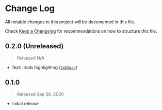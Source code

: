 # Change Log

All notable changes to this project will be documented in this file.

Check [Keep a Changelog](http://keepachangelog.com/) for recommendations on how to structure this file.


## 0.2.0 (Unreleased)
> Released N/A

* feat: Impls highlighting ([`2a52aac`](../../commit/2a52aac671caf3f72526f3d1c3c3d472e67ce7a5))

## 0.1.0
> Released Sep 26, 2020

* Initial release
